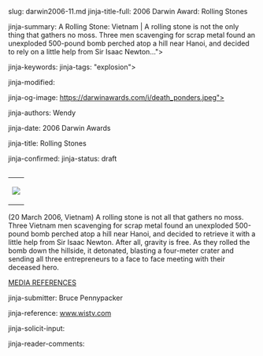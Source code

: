 slug: darwin2006-11.md
jinja-title-full: 2006 Darwin Award: Rolling Stones

jinja-summary: A Rolling Stone: Vietnam | A rolling stone is not the only thing that gathers no moss. Three men scavenging for scrap metal found an unexploded 500-pound bomb perched atop a hill near Hanoi, and decided to rely on a little help from Sir Isaac Newton...">

jinja-keywords:
jinja-tags: "explosion">

jinja-modified:

jinja-og-image: https://darwinawards.com/i/death_ponders.jpeg">

jinja-authors: Wendy

jinja-date: 2006 Darwin Awards


jinja-title: Rolling Stones


jinja-confirmed:
jinja-status: draft
<TABLE border=0 align=right><TR><TD align=center>

<A href="/cgi/search.pl?keywords=category%3Dexplosion&swishindex=stories.data&show_description=yes&maxdisplay=10&maxresults=50"><IMG src="/i/icon/bomb.png" border=0></A>

</TD></TR></TABLE>

(20 March 2006, Vietnam) A rolling stone is not all that gathers no
moss. Three Vietnam men scavenging for scrap metal found an unexploded
500-pound bomb perched atop a hill near Hanoi, and decided to retrieve it
with a little help from Sir Isaac Newton. After all, gravity is free. As
they rolled the bomb down the hillside, it detonated, blasting a four-meter
crater and sending all three entrepreneurs to a face to face meeting with
their deceased hero.

<A href="http://darwinawards.com/slush/200603/pending20060320-134443.html">MEDIA REFERENCES</A>
<P align=center>
<!--#include virtual="/inc/votebar_viewvoteonly" -->

jinja-submitter: Bruce Pennypacker

jinja-reference: <A href="http://www.wistv.com/Global/story.asp?S=4654276">www.wistv.com</A>

jinja-solicit-input:

jinja-reader-comments:



<!--#include file=nav_2006.html -->


